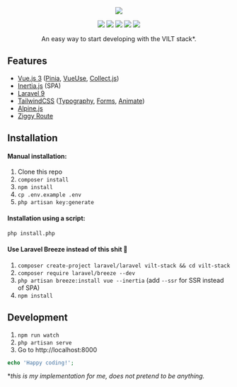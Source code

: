 <p align="center">
    <img src="https://user-images.githubusercontent.com/19103498/168256464-76356d9a-a679-45c6-9993-e5be7be5c1ee.png">
</p>

<p align="center">
    <img src="https://img.shields.io/badge/Vue.js-v3.x-32a87d?style=flat&logo=vue.js">
    <img src="https://img.shields.io/badge/Inertia.js-v0.6-c852ff?style=flat&logo=inertia.js">
    <img src="https://img.shields.io/badge/Laravel-v9.x-FF2D20?style=flat&logo=laravel&logoColor=fff">
    <img src="https://img.shields.io/badge/TailwindCSS-v3.x-458099?style=flat&logo=tailwindcss">
    <img src="https://img.shields.io/badge/Alpine.js-v3.x-4bbdbf?style=flat&logo=alpine.js">
</p>

<p align="center">
    An easy way to start developing with the VILT stack*.
</p>

## Features
- [Vue.js 3](https://vuejs.org/) ([Pinia](https://pinia.vuejs.org/), [VueUse](https://vueuse.org/), [Collect.js](https://collect.js.org/))
- [Inertia.js](https://inertiajs.com/) (SPA)
- [Laravel 9](https://laravel.com/)
- [TailwindCSS](https://tailwindcss.com/) ([Typography](https://github.com/tailwindlabs/tailwindcss-typography), [Forms](https://github.com/tailwindlabs/tailwindcss-forms), [Animate](https://github.com/jamiebuilds/tailwindcss-animate))
- [Alpine.js](https://alpinejs.dev/)
- [Ziggy Route](https://github.com/tighten/ziggy)

## Installation

#### Manual installation:

1. Clone this repo
2. `composer install`
3. `npm install`
4. `cp .env.example .env`
5. `php artisan key:generate`

#### Installation using a script:

```bash
php install.php
```

#### Use Laravel Breeze instead of this shit 🤟

1. `composer create-project laravel/laravel vilt-stack && cd vilt-stack`
2. `composer require laravel/breeze --dev`
3. `php artisan breeze:install vue --inertia` (add `--ssr` for SSR instead of SPA)
4. `npm install`

## Development

1. `npm run watch`
2. `php artisan serve`
3. Go to http://localhost:8000

```php
echo 'Happy coding!';
```

**this is my implementation for me, does not pretend to be anything.*
